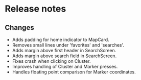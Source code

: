 # Release notes
## Changes
* Adds padding for home indicator to MapCard.
* Removes small lines under 'favorites' and 'searches'.
* Adds margin above first header in SearchScreen.
* Adds margin above search field in SearchScreen.
* Fixes crash when clicking on Cluster.
* Improves handling of Cluster and Marker presses.
* Handles floating point comparison for Marker coordinates.

